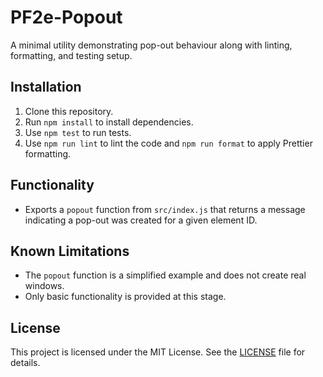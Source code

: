 # PF2e-Popout

A minimal utility demonstrating pop-out behaviour along with linting,
formatting, and testing setup.

## Installation

1. Clone this repository.
2. Run `npm install` to install dependencies.
3. Use `npm test` to run tests.
4. Use `npm run lint` to lint the code and `npm run format` to apply Prettier formatting.

## Functionality

- Exports a `popout` function from `src/index.js` that returns a message
  indicating a pop-out was created for a given element ID.

## Known Limitations

- The `popout` function is a simplified example and does not create real
  windows.
- Only basic functionality is provided at this stage.

## License

This project is licensed under the MIT License. See the [LICENSE](LICENSE) file for details.
